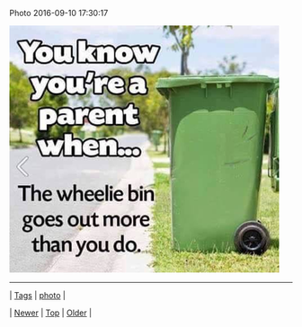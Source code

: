 <!--
title: Photo 2016-09-10 17
date: 2020-06-28T15:27:00.129Z
tags: photo
-->


Photo 2016-09-10 17:30:17

![](150220126732-0.jpg)

<!--BOTTOM-POST-NAVIGATION-->
---

| [Tags](tags.md) | [photo](tag-photo.md) |

| [Newer](150210536790.md) | [Top](index.md) | [Older](150252713343.md) |